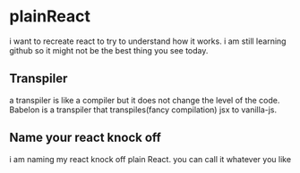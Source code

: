 # plainReact

i want to recreate react to try to understand how it works.
i am still learning github so it might not be the best thing you see today.

## Transpiler

a transpiler is like a compiler but it does not change the level of the code.
Babelon is a transpiler that transpiles(fancy compilation) jsx to vanilla-js.

## Name your react knock off

i am naming my react knock off plain React. you can call it whatever you like
